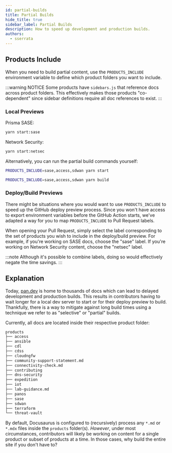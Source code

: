 ```yaml
---
id: partial-builds
title: Partial Builds
hide_title: true
sidebar_label: Partial Builds
description: How to speed up development and production builds.
authors:
  - sserrata
---
```


## Products Include

When you need to build partial content, use the `PRODUCTS_INCLUDE` environment variable to define which product folders you want to include.

:::warning NOTICE
Some products have `sidebars.js` that reference docs across product folders. This effectively makes those products "co-dependent" since sidebar definitions require all doc references to exist.
:::

### Local Previews

Prisma SASE:

```bash title="Start local development server"
yarn start:sase
```

Network Security:

```bash title="Start local development server"
yarn start:netsec
```

Alternatively, you can run the partial build commands yourself:

```bash title="Start local development server"
PRODUCTS_INCLUDE=sase,access,sdwan yarn start
```

```bash title="Production build"
PRODUCTS_INCLUDE=sase,access,sdwan yarn build
```

### Deploy/Build Previews

There might be situations where you would want to use `PRODUCTS_INCLUDE` to speed up the GitHub deploy preview process. Since you won't have access to export environment variables before the GitHub Action starts, we've adapted a way for you to map `PRODUCTS_INCLUDE` to Pull Request labels.

When opening your Pull Request, simply select the label corresponding to the set of products you wish to include in the deploy/build preview. For example, if you're working on SASE docs, choose the "sase" label. If you're working on Network Security content, choose the "netsec" label.

:::note
Although it's possible to combine labels, doing so would effectively negate the time savings.
:::

## Explanation

Today, [pan.dev](https://pan.dev) is home to thousands of docs which can lead to delayed development and production builds. This results in contributors having to wait longer for a local dev server to start or for their deploy preview to build. Thankfully, there is a way to mitigate against long build times using a technique we refer to as "selective" or "partial" builds.

Currently, all docs are located inside their respective product folder:

```bash title="Product folders as of 11/4/2022"
products
├── access
├── ansible
├── cdl
├── cdss
├── cloudngfw
├── community-support-statement.md
├── connectivity-check.md
├── contributing
├── dns-security
├── expedition
├── iot
├── lab-guidance.md
├── panos
├── sase
├── sdwan
├── terraform
└── threat-vault
```

By default, Docusaurus is configured to (recursively) process any `*.md` or `*.mdx` files inside the `products` folder(s). _However_, under most circumstances, contributors will likely be working on content for a single product or subset of products at a time. In those cases, why build the entire site if you don't have to?
